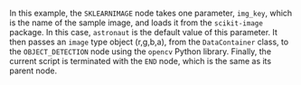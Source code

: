 <!--- Add SEO here --->

In this example, the `SKLEARNIMAGE` node takes one parameter, `img_key`, which is the name of the sample image, and loads it from the `scikit-image` package. In this case, `astronaut` is the default value of this parameter. It then passes an `image` type object (r,g,b,a), from the `DataContainer` class, to the `OBJECT_DETECTION` node using the `opencv` Python library. Finally, the current script is terminated with the `END` node, which is the same as its parent node.